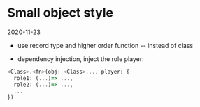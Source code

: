 # Small object style

2020-11-23

- use record type and higher order function -- instead of class

- dependency injection, inject the role player:

``` typescript
<Class>.<fn>(obj: <Class>..., player: {
  role1: (...)=> ...,
  role2: (...)=> ...,
  ...
})
```
